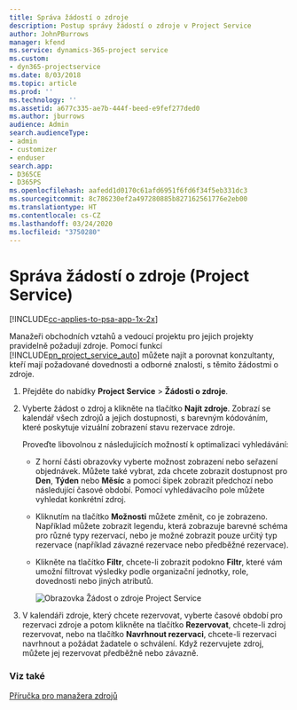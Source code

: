 ```yaml
---
title: Správa žádostí o zdroje
description: Postup správy žádostí o zdroje v Project Service
author: JohnPBurrows
manager: kfend
ms.service: dynamics-365-project service
ms.custom:
- dyn365-projectservice
ms.date: 8/03/2018
ms.topic: article
ms.prod: ''
ms.technology: ''
ms.assetid: a677c335-ae7b-444f-beed-e9fef277ded0
ms.author: jburrows
audience: Admin
search.audienceType:
- admin
- customizer
- enduser
search.app:
- D365CE
- D365PS
ms.openlocfilehash: aafedd1d0170c61afd6951f6fd6f34f5eb331dc3
ms.sourcegitcommit: 8c786230ef2a497280885b827162561776e2eb00
ms.translationtype: HT
ms.contentlocale: cs-CZ
ms.lasthandoff: 03/24/2020
ms.locfileid: "3750280"
---
```

# <a name="manage-resource-requests-project-service"></a>Správa žádostí o zdroje (Project Service)

[!INCLUDE[cc-applies-to-psa-app-1x-2x](../includes/cc-applies-to-psa-app-1x-2x.md)]

Manažeři obchodních vztahů a vedoucí projektu pro jejich projekty pravidelně požadují zdroje. Pomocí funkcí [!INCLUDE[pn_project_service_auto](../includes/pn-project-service-auto.md)] můžete najít a porovnat konzultanty, kteří mají požadované dovednosti a odborné znalosti, s těmito žádostmi o zdroje.  
  
1. Přejděte do nabídky **Project Service** > **Žádosti o zdroje**.  
  
2. Vyberte žádost o zdroj a klikněte na tlačítko **Najít zdroje**. Zobrazí se kalendář všech zdrojů a jejich dostupnosti, s barevným kódováním, které poskytuje vizuální zobrazení stavu rezervace zdroje.  
  
    Proveďte libovolnou z následujících možností k optimalizaci vyhledávání:  
  
   -   Z horní části obrazovky vyberte možnost zobrazení nebo seřazení objednávek. Můžete také vybrat, zda chcete zobrazit dostupnost pro **Den**, **Týden** nebo **Měsíc** a pomocí šipek zobrazit předchozí nebo následující časové období. Pomocí vyhledávacího pole můžete vyhledat konkrétní zdroj.  
  
   -   Kliknutím na tlačítko **Možnosti** můžete změnit, co je zobrazeno. Například můžete zobrazit legendu, která zobrazuje barevné schéma pro různé typy rezervací, nebo je možné zobrazit pouze určitý typ rezervace (například závazné rezervace nebo předběžné rezervace).  
  
   -   Klikněte na tlačítko **Filtr**, chcete-li zobrazit podokno **Filtr**, které vám umožní filtrovat výsledky podle organizační jednotky, role, dovednosti nebo jiných atributů.  
  
       ![Obrazovka Žádost o zdroje Project Service](../project-service/media/project-service-resource-request-screen.png "Obrazovka Žádost o zdroje Project Service")  
  
3. V kalendáři zdroje, který chcete rezervovat, vyberte časové období pro rezervaci zdroje a potom klikněte na tlačítko **Rezervovat**, chcete-li zdroj rezervovat, nebo na tlačítko **Navrhnout rezervaci**, chcete-li rezervaci navrhnout a požádat žadatele o schválení. Když rezervujete zdroj, můžete jej rezervovat předběžně nebo závazně.  
  
### <a name="see-also"></a>Viz také  
 [Příručka pro manažera zdrojů](../project-service/resource-manager-guide.md)

